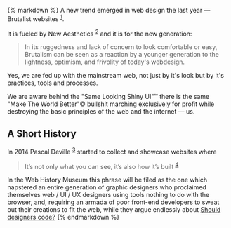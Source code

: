 {% markdown %}
A new trend emerged in web design the last year &mdash; Brutalist websites <sup id="footnote--1">[1](#footnotes--1)</sup>.

It is fueled by New Aesthetics <sup id="footnote--2">[2](#footnotes--2)</sup> and it is for the new generation:

> In its ruggedness and lack of concern to look comfortable or easy, Brutalism can be seen as a reaction by a younger generation to the lightness, optimism, and frivolity of today's webdesign.

Yes, we are fed up with the mainstream web, not just by it's look but by it's practices, tools and processes.

We are aware behind the "Same Looking Shiny UI"&trade; there is the same "Make The World Better"&copy; bullshit marching exclusively for profit while destroying the basic principles of the web and the internet &mdash; us.

## A Short History

In 2014 Pascal Deville <sup id="footnote--3">[3](#footnotes--3)</sup> started to collect and showcase websites
where  

> It’s not only what you can see, it’s also how it’s built <sup id="footnote--4">[4](#footnotes--4)</sup>

In the Web History Museum this phrase will be filed as the one which napstered an entire generation of graphic
designers who proclaimed themselves web / UI / UX designers using tools nothing to do with the browser, and, requiring an armada of poor front-end developers to sweat out their creations to fit the web, while they argue endlessly about [Should designers code?](https://www.google.com/search?q=should+designers+code) 
{% endmarkdown %}
